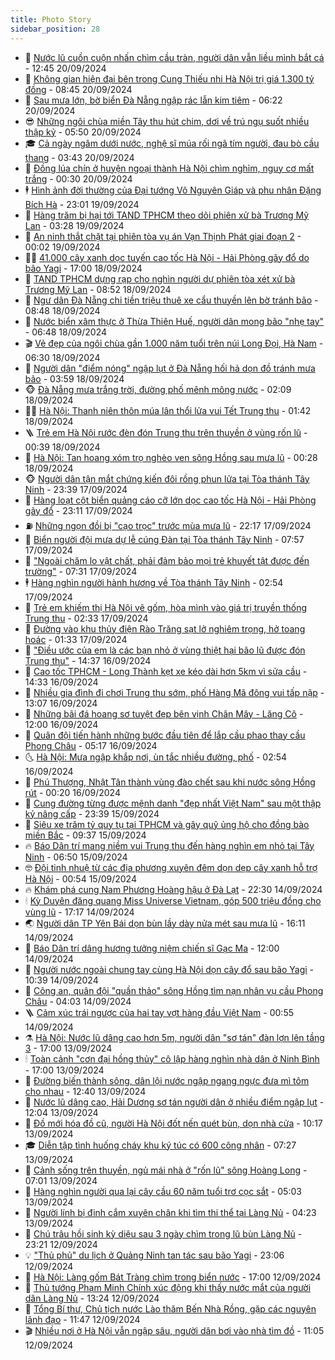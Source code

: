 ```yaml
---
title: Photo Story
sidebar_position: 28
---
```


<!-- dantri-photo-story:START -->
- 💪 [Nước lũ cuồn cuộn nhấn chìm cầu tràn, người dân vẫn liều mình bắt cá](https://dantri.com.vn/an-sinh/nuoc-lu-cuon-cuon-nhan-chim-cau-tran-nguoi-dan-van-lieu-minh-bat-ca-20240920192104076.htm) - 12:45 20/09/2024
- 🧰 [Không gian hiện đại bên trong Cung Thiếu nhi Hà Nội trị giá 1.300 tỷ đồng](https://dantri.com.vn/xa-hoi/khong-gian-hien-dai-ben-trong-cung-thieu-nhi-ha-noi-tri-gia-1300-ty-dong-20240920150746357.htm) - 08:45 20/09/2024
- 🧰 [Sau mưa lớn, bờ biển Đà Nẵng ngập rác lẫn kim tiêm](https://dantri.com.vn/xa-hoi/sau-mua-lon-bo-bien-da-nang-ngap-rac-lan-kim-tiem-20240920124215421.htm) - 06:22 20/09/2024
- 😎 [Những ngôi chùa miền Tây thu hút chim, dơi về trú ngụ suốt nhiều thập kỷ](https://dantri.com.vn/doi-song/nhung-ngoi-chua-mien-tay-thu-hut-chim-doi-ve-tru-ngu-suot-nhieu-thap-ky-20240920112200077.htm) - 05:50 20/09/2024
- 🎓 [Cả ngày ngâm dưới nước, nghệ sĩ múa rối ngã tím người, đau bò cầu thang](https://dantri.com.vn/giai-tri/ca-ngay-ngam-duoi-nuoc-nghe-si-mua-roi-nga-tim-nguoi-dau-bo-cau-thang-20240920021644600.htm) - 03:43 20/09/2024
- 🙉 [Đồng lúa chín ở huyện ngoại thành Hà Nội chìm nghỉm, nguy cơ mất trắng](https://dantri.com.vn/xa-hoi/dong-lua-chin-o-huyen-ngoai-thanh-ha-noi-chim-nghim-nguy-co-mat-trang-20240919193250745.htm) - 00:30 20/09/2024
- 🕴 [Hình ảnh đời thường của Đại tướng Võ Nguyên Giáp và phu nhân Đặng Bích Hà](https://dantri.com.vn/doi-song/hinh-anh-doi-thuong-cua-dai-tuong-vo-nguyen-giap-va-phu-nhan-dang-bich-ha-20240919170711996.htm) - 23:01 19/09/2024
- 🚀 [Hàng trăm bị hại tới TAND TPHCM theo dõi phiên xử bà Trương Mỹ Lan](https://dantri.com.vn/phap-luat/hang-tram-bi-hai-toi-tand-tphcm-theo-doi-phien-xu-ba-truong-my-lan-20240919093144209.htm) - 03:28 19/09/2024
- 🧰 [An ninh thắt chặt tại phiên tòa vụ án Vạn Thịnh Phát giai đoạn 2](https://dantri.com.vn/phap-luat/an-ninh-that-chat-tai-phien-toa-vu-an-van-thinh-phat-giai-doan-2-20240919070215746.htm) - 00:02 19/09/2024
- 🧑‍💻 [41.000 cây xanh dọc tuyến cao tốc Hà Nội - Hải Phòng gãy đổ do bão Yagi](https://dantri.com.vn/xa-hoi/41000-cay-xanh-doc-tuyen-cao-toc-ha-noi-hai-phong-gay-do-do-bao-yagi-20240918171454247.htm) - 17:00 18/09/2024
- 🐎 [TAND TPHCM dựng rạp cho nghìn người dự phiên tòa xét xử bà Trương Mỹ Lan](https://dantri.com.vn/phap-luat/tand-tphcm-dung-rap-cho-nghin-nguoi-du-phien-toa-xet-xu-ba-truong-my-lan-20240918153156972.htm) - 08:52 18/09/2024
- 💄 [Ngư dân Đà Nẵng chi tiền triệu thuê xe cẩu thuyền lên bờ tránh bão](https://dantri.com.vn/lao-dong-viec-lam/ngu-dan-da-nang-chi-tien-trieu-thue-xe-cau-thuyen-len-bo-tranh-bao-20240918152414014.htm) - 08:48 18/09/2024
- 🎃 [Nước biển xâm thực ở Thừa Thiên Huế, người dân mong bão &quot;nhẹ tay&quot;](https://dantri.com.vn/xa-hoi/nuoc-bien-xam-thuc-o-thua-thien-hue-nguoi-dan-mong-bao-nhe-tay-20240918121158736.htm) - 06:48 18/09/2024
- 🎬 [Vẻ đẹp của ngôi chùa gần 1.000 năm tuổi trên núi Long Đọi, Hà Nam](https://dantri.com.vn/du-lich/ve-dep-cua-ngoi-chua-gan-1000-nam-tuoi-tren-nui-long-doi-ha-nam-20240918120220167.htm) - 06:30 18/09/2024
- 🧠 [Người dân &quot;điểm nóng&quot; ngập lụt ở Đà Nẵng hối hả dọn đồ tránh mưa bão](https://dantri.com.vn/xa-hoi/nguoi-dan-diem-nong-ngap-lut-o-da-nang-hoi-ha-don-do-tranh-mua-bao-20240918104116412.htm) - 03:59 18/09/2024
- 🐵 [Đà Nẵng mưa trắng trời, đường phố mênh mông nước](https://dantri.com.vn/xa-hoi/da-nang-mua-trang-troi-duong-pho-menh-mong-nuoc-20240918085052134.htm) - 02:09 18/09/2024
- 👨‍🏫 [Hà Nội: Thanh niên thôn múa lân thổi lửa vui Tết Trung thu](https://dantri.com.vn/doi-song/ha-noi-thanh-nien-thon-mua-lan-thoi-lua-vui-tet-trung-thu-20240918082745795.htm) - 01:42 18/09/2024
- 🪜 [Trẻ em Hà Nội rước đèn đón Trung thu trên thuyền ở vùng rốn lũ](https://dantri.com.vn/xa-hoi/tre-em-ha-noi-ruoc-den-don-trung-thu-tren-thuyen-o-vung-ron-lu-20240918073127240.htm) - 00:39 18/09/2024
- 🤡 [Hà Nội: Tan hoang xóm trọ nghèo ven sông Hồng sau mưa lũ](https://dantri.com.vn/xa-hoi/ha-noi-tan-hoang-xom-tro-ngheo-ven-song-hong-sau-mua-lu-20240918004810319.htm) - 00:28 18/09/2024
- 🐵 [Người dân tận mắt chứng kiến đôi rồng phun lửa tại Tòa thánh Tây Ninh](https://dantri.com.vn/van-hoa/nguoi-dan-tan-mat-chung-kien-doi-rong-phun-lua-tai-toa-thanh-tay-ninh-20240917213949175.htm) - 23:39 17/09/2024
- 🌈 [Hàng loạt cột biển quảng cáo cỡ lớn dọc cao tốc Hà Nội - Hải Phòng gãy đổ](https://dantri.com.vn/xa-hoi/hang-loat-cot-bien-quang-cao-co-lon-doc-cao-toc-ha-noi-hai-phong-gay-do-20240917230038850.htm) - 23:11 17/09/2024
- ⛽️ [Những ngọn đồi bị &quot;cạo trọc&quot; trước mùa mưa lũ](https://dantri.com.vn/xa-hoi/nhung-ngon-doi-bi-cao-troc-truoc-mua-mua-lu-20240917074246585.htm) - 22:17 17/09/2024
- 🔭 [Biển người đội mưa dự lễ cúng Đàn tại Tòa thánh Tây Ninh](https://dantri.com.vn/van-hoa/bien-nguoi-doi-mua-du-le-cung-dan-tai-toa-thanh-tay-ninh-20240917142423381.htm) - 07:57 17/09/2024
- 🧰 [&quot;Ngoài chăm lo vật chất, phải đảm bảo mọi trẻ khuyết tật được đến trường&quot;](https://dantri.com.vn/an-sinh/ngoai-cham-lo-vat-chat-phai-dam-bao-moi-tre-khuyet-tat-duoc-den-truong-20240917135917418.htm) - 07:31 17/09/2024
- 🕴 [Hàng nghìn người hành hương về Tòa thánh Tây Ninh](https://dantri.com.vn/van-hoa/hang-nghin-nguoi-hanh-huong-ve-toa-thanh-tay-ninh-20240917011508803.htm) - 02:54 17/09/2024
- 🦆 [Trẻ em khiếm thị Hà Nội vẽ gốm, hòa mình vào giá trị truyền thống Trung thu](https://dantri.com.vn/tam-long-nhan-ai/tre-em-khiem-thi-ha-noi-ve-gom-hoa-minh-vao-gia-tri-truyen-thong-trung-thu-20240917004827889.htm) - 02:33 17/09/2024
- 🦣 [Đường vào khu thủy điện Rào Trăng sạt lở nghiêm trọng, hở toang hoác](https://dantri.com.vn/xa-hoi/duong-vao-khu-thuy-dien-rao-trang-sat-lo-nghiem-trong-ho-toang-hoac-20240916172701506.htm) - 01:33 17/09/2024
- 📝 [&quot;Điều ước của em là các bạn nhỏ ở vùng thiệt hại bão lũ được đón Trung thu&quot;](https://dantri.com.vn/tam-long-nhan-ai/dieu-uoc-cua-em-la-cac-ban-nho-o-vung-thiet-hai-bao-lu-duoc-don-trung-thu-20240916103701346.htm) - 14:37 16/09/2024
- 🗽 [Cao tốc TPHCM - Long Thành kẹt xe kéo dài hơn 5km vì sửa cầu](https://dantri.com.vn/xa-hoi/cao-toc-tphcm-long-thanh-ket-xe-keo-dai-hon-5km-vi-sua-cau-20240916192436722.htm) - 14:33 16/09/2024
- 🦅 [Nhiều gia đình đi chơi Trung thu sớm, phố Hàng Mã đông vui tấp nập](https://dantri.com.vn/xa-hoi/nhieu-gia-dinh-di-choi-trung-thu-som-pho-hang-ma-dong-vui-tap-nap-20240916200610028.htm) - 13:07 16/09/2024
- 🤠 [Những bãi đá hoang sơ tuyệt đẹp bên vịnh Chân Mây - Lăng Cô](https://dantri.com.vn/du-lich/nhung-bai-da-hoang-so-tuyet-dep-ben-vinh-chan-may-lang-co-20240915184446726.htm) - 12:00 16/09/2024
- 🥸 [Quân đội tiến hành những bước đầu tiên để lắp cầu phao thay cầu Phong Châu](https://dantri.com.vn/xa-hoi/quan-doi-tien-hanh-nhung-buoc-dau-tien-de-lap-cau-phao-thay-cau-phong-chau-20240916114738492.htm) - 05:17 16/09/2024
- 🌜 [Hà Nội: Mưa ngập khắp nơi, ùn tắc nhiều đường, phố](https://dantri.com.vn/xa-hoi/ha-noi-mua-ngap-khap-noi-un-tac-nhieu-duong-pho-20240916093221146.htm) - 02:54 16/09/2024
- 👺 [Phú Thượng, Nhật Tân thành vùng đào chết sau khi nước sông Hồng rút](https://dantri.com.vn/xa-hoi/phu-thuong-nhat-tan-thanh-vung-dao-chet-sau-khi-nuoc-song-hong-rut-20240916065600920.htm) - 00:20 16/09/2024
- 🌈 [Cung đường từng được mệnh danh &quot;đẹp nhất Việt Nam&quot; sau một thập kỷ nâng cấp](https://dantri.com.vn/xa-hoi/cung-duong-tung-duoc-menh-danh-dep-nhat-viet-nam-sau-mot-thap-ky-nang-cap-20240915180133580.htm) - 23:39 15/09/2024
- 👹 [Siêu xe trăm tỷ quy tụ tại TPHCM và gây quỹ ủng hộ cho đồng bào miền Bắc](https://dantri.com.vn/o-to-xe-may/sieu-xe-tram-ty-quy-tu-tai-tphcm-va-gay-quy-ung-ho-cho-dong-bao-mien-bac-20240915140006034.htm) - 09:37 15/09/2024
- 🔥 [Báo Dân trí mang niềm vui Trung thu đến hàng nghìn em nhỏ tại Tây Ninh](https://dantri.com.vn/an-sinh/bao-dan-tri-mang-niem-vui-trung-thu-den-hang-nghin-em-nho-tai-tay-ninh-20240915034145355.htm) - 06:50 15/09/2024
- 🤓 [Đội tinh nhuệ từ các địa phương xuyên đêm dọn dẹp cây xanh hỗ trợ Hà Nội](https://dantri.com.vn/doi-song/doi-tinh-nhue-tu-cac-dia-phuong-xuyen-dem-don-dep-cay-xanh-ho-tro-ha-noi-20240915011417400.htm) - 00:54 15/09/2024
- 🔥 [Khám phá cung Nam Phương Hoàng hậu ở Đà Lạt](https://dantri.com.vn/xa-hoi/kham-pha-cung-nam-phuong-hoang-hau-o-da-lat-20240907154449869.htm) - 22:30 14/09/2024
- 🕯 [Kỳ Duyên đăng quang Miss Universe Vietnam, góp 500 triệu đồng cho vùng lũ](https://dantri.com.vn/giai-tri/ky-duyen-dang-quang-miss-universe-vietnam-gop-500-trieu-dong-cho-vung-lu-20240914172018107.htm) - 17:17 14/09/2024
- 🌏 [Người dân TP Yên Bái dọn bùn lầy dày nửa mét sau mưa lũ](https://dantri.com.vn/xa-hoi/nguoi-dan-tp-yen-bai-don-bun-lay-day-nua-met-sau-mua-lu-20240914222549893.htm) - 16:11 14/09/2024
- 🎃 [Báo Dân trí dâng hương tưởng niệm chiến sĩ Gạc Ma](https://dantri.com.vn/xa-hoi/bao-dan-tri-dang-huong-tuong-niem-chien-si-gac-ma-20240914162404849.htm) - 12:00 14/09/2024
- 🐎 [Người nước ngoài chung tay cùng Hà Nội dọn cây đổ sau bão Yagi](https://dantri.com.vn/xa-hoi/nguoi-nuoc-ngoai-chung-tay-cung-ha-noi-don-cay-do-sau-bao-yagi-20240914173825242.htm) - 10:39 14/09/2024
- 👺 [Công an, quân đội &quot;quần thảo&quot; sông Hồng tìm nạn nhân vụ cầu Phong Châu](https://dantri.com.vn/xa-hoi/cong-an-quan-doi-quan-thao-song-hong-tim-nan-nhan-vu-cau-phong-chau-20240914104804403.htm) - 04:03 14/09/2024
- 🪜 [Cảm xúc trái ngược của hai tay vợt hàng đầu Việt Nam](https://dantri.com.vn/the-thao/cam-xuc-trai-nguoc-cua-hai-tay-vot-hang-dau-viet-nam-20240913231021705.htm) - 00:55 14/09/2024
- ⚗️ [Hà Nội: Nước lũ dâng cao hơn 5m, người dân &quot;sơ tán&quot; đàn lợn lên tầng 3](https://dantri.com.vn/xa-hoi/ha-noi-nuoc-lu-dang-cao-hon-5m-nguoi-dan-so-tan-dan-lon-len-tang-3-20240913233011604.htm) - 17:00 13/09/2024
- 🕯 [Toàn cảnh &quot;cơn đại hồng thủy&quot; cô lập hàng nghìn nhà dân ở Ninh Bình](https://dantri.com.vn/xa-hoi/toan-canh-con-dai-hong-thuy-co-lap-hang-nghin-nha-dan-o-ninh-binh-20240913182404726.htm) - 17:00 13/09/2024
- 📝 [Đường biến thành sông, dân lội nước ngập ngang ngực đưa mì tôm cho nhau](https://dantri.com.vn/xa-hoi/duong-bien-thanh-song-dan-loi-nuoc-ngap-ngang-nguc-dua-mi-tom-cho-nhau-20240913180353967.htm) - 12:40 13/09/2024
- 🌊 [Nước lũ dâng cao, Hải Dương sơ tán người dân ở nhiều điểm ngập lụt](https://dantri.com.vn/xa-hoi/nuoc-lu-dang-cao-hai-duong-so-tan-nguoi-dan-o-nhieu-diem-ngap-lut-20240913173613334.htm) - 12:04 13/09/2024
- 🌈 [Đồ mới hóa đồ cũ, người Hà Nội đốt nến quét bùn, dọn nhà cửa](https://dantri.com.vn/doi-song/do-moi-hoa-do-cu-nguoi-ha-noi-dot-nen-quet-bun-don-nha-cua-20240913165908205.htm) - 10:17 13/09/2024
- 🎓 [Diễn tập tình huống cháy khu ký túc có 600 công nhân](https://dantri.com.vn/xa-hoi/dien-tap-tinh-huong-chay-khu-ky-tuc-co-600-cong-nhan-20240913140311550.htm) - 07:27 13/09/2024
- 💪 [Cảnh sống trên thuyền, ngủ mái nhà ở &quot;rốn lũ&quot; sông Hoàng Long](https://dantri.com.vn/xa-hoi/canh-song-tren-thuyen-ngu-mai-nha-o-ron-lu-song-hoang-long-20240913130323726.htm) - 07:01 13/09/2024
- 💃 [Hàng nghìn người qua lại cây cầu 60 năm tuổi trơ cọc sắt](https://dantri.com.vn/xa-hoi/hang-nghin-nguoi-qua-lai-cay-cau-60-nam-tuoi-tro-coc-sat-20240913113804467.htm) - 05:03 13/09/2024
- 🧰 [Người lính bị đinh cắm xuyên chân khi tìm thi thể tại Làng Nủ](https://dantri.com.vn/xa-hoi/nguoi-linh-bi-dinh-cam-xuyen-chan-khi-tim-thi-the-tai-lang-nu-20240913105425395.htm) - 04:23 13/09/2024
- 🤠 [Chú trâu hồi sinh kỳ diệu sau 3 ngày chìm trong lũ bùn Làng Nủ](https://dantri.com.vn/xa-hoi/chu-trau-hoi-sinh-ky-dieu-sau-3-ngay-chim-trong-lu-bun-lang-nu-20240912135002039.htm) - 23:21 12/09/2024
- 💡 [&quot;Thủ phủ&quot; du lịch ở Quảng Ninh tan tác sau bão Yagi](https://dantri.com.vn/xa-hoi/thu-phu-du-lich-o-quang-ninh-tan-tac-sau-bao-yagi-20240913003114377.htm) - 23:06 12/09/2024
- 🌝 [Hà Nội: Làng gốm Bát Tràng chìm trong biển nước](https://dantri.com.vn/xa-hoi/ha-noi-lang-gom-bat-trang-chim-trong-bien-nuoc-20240912203612123.htm) - 17:00 12/09/2024
- 🦄 [Thủ tướng Phạm Minh Chính xúc động khi thấy nước mắt của người dân Làng Nủ](https://dantri.com.vn/xa-hoi/thu-tuong-pham-minh-chinh-xuc-dong-khi-thay-nuoc-mat-cua-nguoi-dan-lang-nu-20240912200623036.htm) - 13:24 12/09/2024
- 🐻 [Tổng Bí thư, Chủ tịch nước Lào thăm Bến Nhà Rồng, gặp các nguyên lãnh đạo](https://dantri.com.vn/xa-hoi/tong-bi-thu-chu-tich-nuoc-lao-tham-ben-nha-rong-gap-cac-nguyen-lanh-dao-20240912182600891.htm) - 11:47 12/09/2024
- 🎬 [Nhiều nơi ở Hà Nội vẫn ngập sâu, người dân bơi vào nhà tìm đồ](https://dantri.com.vn/doi-song/nhieu-noi-o-ha-noi-van-ngap-sau-nguoi-dan-boi-vao-nha-tim-do-20240912164753658.htm) - 11:05 12/09/2024<!-- dantri-photo-story:END -->
